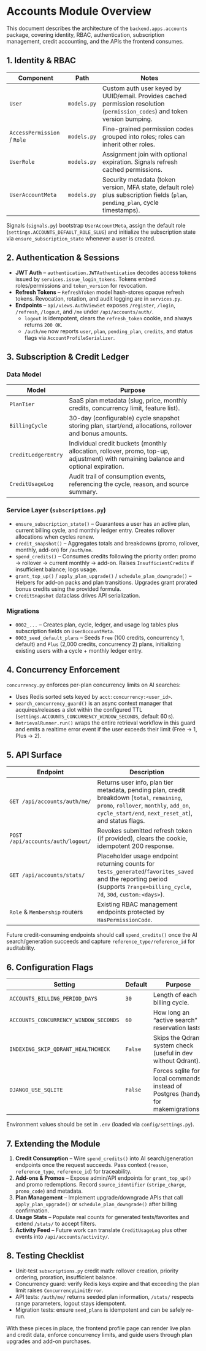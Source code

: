 # Accounts Module Overview

This document describes the architecture of the `backend.apps.accounts` package, covering identity, RBAC, authentication, subscription management, credit accounting, and the APIs the frontend consumes.

## 1. Identity & RBAC

| Component | Path | Notes |
| --- | --- | --- |
| `User` | `models.py` | Custom auth user keyed by UUID/email. Provides cached permission resolution (`permission_codes`) and token version bumping. |
| `AccessPermission` / `Role` | `models.py` | Fine-grained permission codes grouped into roles; roles can inherit other roles. |
| `UserRole` | `models.py` | Assignment join with optional expiration. Signals refresh cached permissions. |
| `UserAccountMeta` | `models.py` | Security metadata (token version, MFA state, default role) plus subscription fields (`plan`, `pending_plan`, cycle timestamps). |

Signals (`signals.py`) bootstrap `UserAccountMeta`, assign the default role (`settings.ACCOUNTS_DEFAULT_ROLE_SLUG`) and initialize the subscription state via `ensure_subscription_state` whenever a user is created.

## 2. Authentication & Sessions

* **JWT Auth** – `authentication.JWTAuthentication` decodes access tokens issued by `services.issue_login_tokens`. Tokens embed roles/permissions and `token_version` for revocation.
* **Refresh Tokens** – `RefreshToken` model hash-stores opaque refresh tokens. Revocation, rotation, and audit logging are in `services.py`.
* **Endpoints** – `api/views.AuthViewSet` exposes `/register`, `/login`, `/refresh`, `/logout`, and `/me` under `/api/accounts/auth/`.
  * `logout` is idempotent, clears the `refresh_token` cookie, and always returns `200 OK`.
  * `/auth/me` now reports `user`, `plan`, `pending_plan`, `credits`, and status flags via `AccountProfileSerializer`.

## 3. Subscription & Credit Ledger

### Data Model

| Model | Purpose |
| --- | --- |
| `PlanTier` | SaaS plan metadata (slug, price, monthly credits, concurrency limit, feature list). |
| `BillingCycle` | 30-day (configurable) cycle snapshot storing plan, start/end, allocations, rollover and bonus amounts. |
| `CreditLedgerEntry` | Individual credit buckets (monthly allocation, rollover, promo, top-up, adjustment) with remaining balance and optional expiration. |
| `CreditUsageLog` | Audit trail of consumption events, referencing the cycle, reason, and source summary. |

### Service Layer (`subscriptions.py`)

* `ensure_subscription_state()` – Guarantees a user has an active plan, current billing cycle, and monthly ledger entry. Creates rollover allocations when cycles renew.
* `credit_snapshot()` – Aggregates totals and breakdowns (promo, rollover, monthly, add-on) for `/auth/me`.
* `spend_credits()` – Consumes credits following the priority order: promo → rollover → current monthly → add-on. Raises `InsufficientCredits` if insufficient balance; logs usage.
* `grant_top_up()` / `apply_plan_upgrade()` / `schedule_plan_downgrade()` – Helpers for add-on packs and plan transitions. Upgrades grant prorated bonus credits using the provided formula.
* `CreditSnapshot` dataclass drives API serialization.

### Migrations

* `0002_...` – Creates plan, cycle, ledger, and usage log tables plus subscription fields on `UserAccountMeta`.
* `0003_seed_default_plans` – Seeds `Free` (100 credits, concurrency 1, default) and `Plus` (2,000 credits, concurrency 2) plans, initializing existing users with a cycle + monthly ledger entry.

## 4. Concurrency Enforcement

`concurrency.py` enforces per-plan concurrency limits on AI searches:

* Uses Redis sorted sets keyed by `acct:concurrency:<user_id>`.
* `search_concurrency_guard()` is an async context manager that acquires/releases a slot within the configured TTL (`settings.ACCOUNTS_CONCURRENCY_WINDOW_SECONDS`, default 60 s).
* `RetrievalRunner.run()` wraps the entire retrieval workflow in this guard and emits a realtime error event if the user exceeds their limit (Free → 1, Plus → 2).

## 5. API Surface

| Endpoint | Description |
| --- | --- |
| `GET /api/accounts/auth/me/` | Returns user info, plan tier metadata, pending plan, credit breakdown (`total`, `remaining`, `promo`, `rollover`, `monthly`, `add_on`, `cycle_start/end`, `next_reset_at`), and status flags. |
| `POST /api/accounts/auth/logout/` | Revokes submitted refresh token (if provided), clears the cookie, idempotent 200 response. |
| `GET /api/accounts/stats/` | Placeholder usage endpoint returning counts for `tests_generated`/`favorites_saved` and the reporting period (supports `?range=billing_cycle`, `7d`, `30d`, `custom:<days>`). |
| `Role` & `Membership` routers | Existing RBAC management endpoints protected by `HasPermissionCode`. |

Future credit-consuming endpoints should call `spend_credits()` once the AI search/generation succeeds and capture `reference_type/reference_id` for auditability.

## 6. Configuration Flags

| Setting | Default | Purpose |
| --- | --- | --- |
| `ACCOUNTS_BILLING_PERIOD_DAYS` | `30` | Length of each billing cycle. |
| `ACCOUNTS_CONCURRENCY_WINDOW_SECONDS` | `60` | How long an “active search” reservation lasts. |
| `INDEXING_SKIP_QDRANT_HEALTHCHECK` | `False` | Skips the Qdrant system check (useful in dev without Qdrant). |
| `DJANGO_USE_SQLITE` | `False` | Forces sqlite for local commands instead of Postgres (handy for makemigrations). |

Environment values should be set in `.env` (loaded via `config/settings.py`).

## 7. Extending the Module

1. **Credit Consumption** – Wire `spend_credits()` into AI search/generation endpoints once the request succeeds. Pass context (`reason`, `reference_type`, `reference_id`) for traceability.
2. **Add-ons & Promos** – Expose admin/API endpoints for `grant_top_up()` and promo redemptions. Record `source_identifier` (`stripe_charge`, `promo_code`) and metadata.
3. **Plan Management** – Implement upgrade/downgrade APIs that call `apply_plan_upgrade()` or `schedule_plan_downgrade()` after billing confirmation.
4. **Usage Stats** – Populate real counts for generated tests/favorites and extend `/stats/` to accept filters.
5. **Activity Feed** – Future work can translate `CreditUsageLog` plus other events into `/api/accounts/activity/`.

## 8. Testing Checklist

* Unit-test `subscriptions.py` credit math: rollover creation, priority ordering, proration, insufficient balance.
* Concurrency guard: verify Redis keys expire and that exceeding the plan limit raises `ConcurrencyLimitError`.
* API tests: `/auth/me/` returns seeded plan information, `/stats/` respects range parameters, logout stays idempotent.
* Migration tests: ensure `seed_plans` is idempotent and can be safely re-run.

With these pieces in place, the frontend profile page can render live plan and credit data, enforce concurrency limits, and guide users through plan upgrades and add-on purchases.
